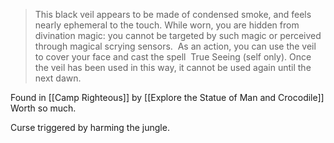 > This black veil appears to be made of condensed smoke, and feels nearly ephemeral to the touch. While worn, you are hidden from divination magic: you cannot be targeted by such magic or perceived through magical scrying sensors. 
> As an action, you can use the veil to cover your face and cast the spell  True Seeing (self only). Once the veil has been used in this way, it cannot be used again until the next dawn.

Found in [[Camp Righteous]] by [[Explore the Statue of Man and Crocodile]]
Worth so much.

Curse triggered by harming the jungle.